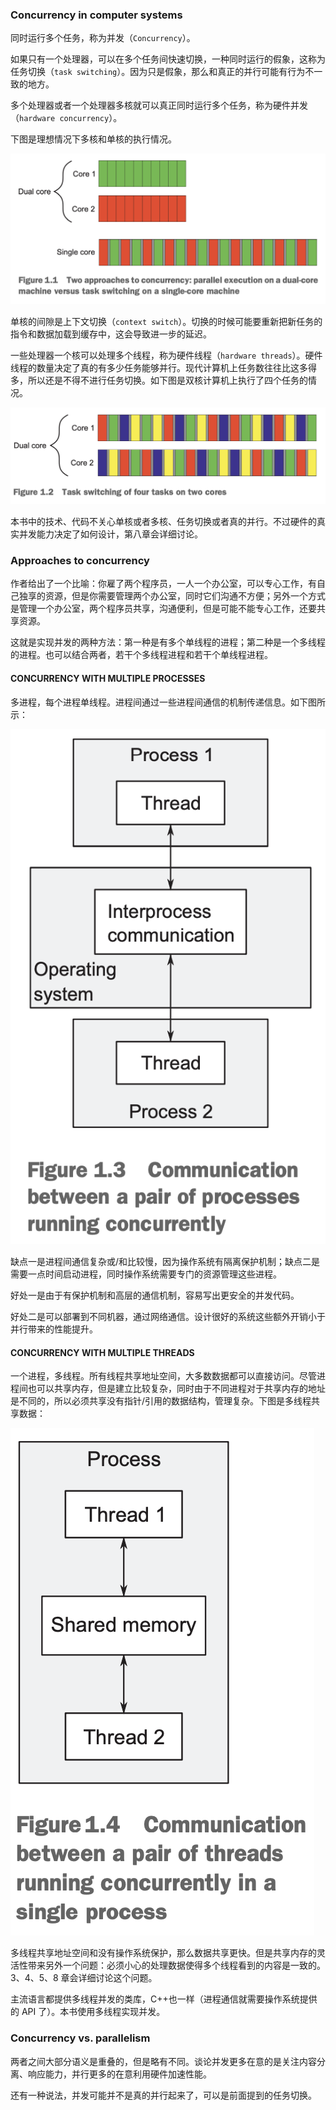 ### Concurrency in computer systems
同时运行多个任务，称为并发（`Concurrency`）。

如果只有一个处理器，可以在多个任务间快速切换，一种同时运行的假象，这称为任务切换（`task switching`）。因为只是假象，那么和真正的并行可能有行为不一致的地方。

多个处理器或者一个处理器多核就可以真正同时运行多个任务，称为硬件并发（`hardware concurrency`）。

下图是理想情况下多核和单核的执行情况。

![](0101.png)

单核的间隙是上下文切换（`context switch`）。切换的时候可能要重新把新任务的指令和数据加载到缓存中，这会导致进一步的延迟。

一些处理器一个核可以处理多个线程，称为硬件线程（`hardware threads`）。硬件线程的数量决定了真的有多少任务能够并行。现代计算机上任务数往往比这多得多，所以还是不得不进行任务切换。如下图是双核计算机上执行了四个任务的情况。

![](0102.png)

本书中的技术、代码不关心单核或者多核、任务切换或者真的并行。不过硬件的真实并发能力决定了如何设计，第八章会详细讨论。

###  Approaches to concurrency
作者给出了一个比喻：你雇了两个程序员，一人一个办公室，可以专心工作，有自己独享的资源，但是你需要管理两个办公室，同时它们沟通不方便；另外一个方式是管理一个办公室，两个程序员共享，沟通便利，但是可能不能专心工作，还要共享资源。

这就是实现并发的两种方法：第一种是有多个单线程的进程；第二种是一个多线程的进程。也可以结合两者，若干个多线程进程和若干个单线程进程。

#### CONCURRENCY WITH MULTIPLE PROCESSES
多进程，每个进程单线程。进程间通过一些进程间通信的机制传递信息。如下图所示：

![](0103.png)

缺点一是进程间通信复杂或/和比较慢，因为操作系统有隔离保护机制；缺点二是需要一点时间启动进程，同时操作系统需要专门的资源管理这些进程。

好处一是由于有保护机制和高层的通信机制，容易写出更安全的并发代码。

好处二是可以部署到不同机器，通过网络通信。设计很好的系统这些额外开销小于并行带来的性能提升。

#### CONCURRENCY WITH MULTIPLE THREADS
一个进程，多线程。所有线程共享地址空间，大多数数据都可以直接访问。尽管进程间也可以共享内存，但是建立比较复杂，同时由于不同进程对于共享内存的地址是不同的，所以必须共享没有指针/引用的数据结构，管理复杂。下图是多线程共享数据：

![](0104.png)

多线程共享地址空间和没有操作系统保护，那么数据共享更快。但是共享内存的灵活性带来另外一个问题：必须小心的处理数据使得多个线程看到的内容是一致的。3、4、5、8 章会详细讨论这个问题。

主流语言都提供多线程并发的类库，C++也一样（进程通信就需要操作系统提供的 API 了）。本书使用多线程实现并发。

### Concurrency vs. parallelism
两者之间大部分语义是重叠的，但是略有不同。谈论并发更多在意的是关注内容分离、响应能力，并行更多的在意利用硬件加速性能。

还有一种说法，并发可能并不是真的并行起来了，可以是前面提到的任务切换。
